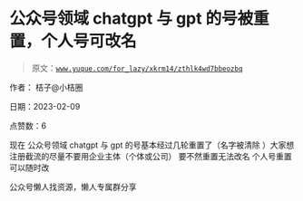 # 公众号领域 chatgpt 与 gpt 的号被重置，个人号可改名

> 原文：[`www.yuque.com/for_lazy/xkrm14/zthlk4wd7bbeozbq`](https://www.yuque.com/for_lazy/xkrm14/zthlk4wd7bbeozbq)



作者： 桔子@小桔圈



日期：2023-02-09



点赞数：6



现在 公众号领域 chatgpt 与 gpt 的号基本经过几轮重置了（名字被清除 ）大家想注册截流的尽量不要用企业主体（个体或公司） 要不然重置无法改名 个人号重置可以随时改



公众号懒人找资源，懒人专属群分享

